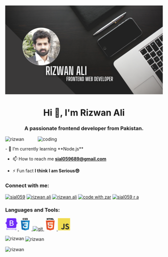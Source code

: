 ![logo](https://github.com/sial059689/Rizwan-Ali/blob/main/RA%20GH%20Banner.png)
<h1 align="center">Hi 👋, I'm Rizwan Ali</h1>
<h3 align="center">A passionate frontend developer from Pakistan.</h3>
<img src="![image](https://github.com/sial059689/Rizwan-Ali/assets/112270212/bc38d0f9-41d4-4f4c-934c-d9012fd6db49)
" align="right" width="400" alt="coding" />
<p align="left"> <img src="https://komarev.com/ghpvc/?username=rizwan&label=Profile%20views&color=0e75b6&style=flat" alt="rizwan" /> </p>
- 🌱 I’m currently learning **Node.js**

- 📫 How to reach me **sial059689@gmail.com**

- ⚡ Fun fact **I think I am Serious😎**

<h3 align="left">Connect with me:</h3>
<p align="left">
<a href="https://twitter.com/sial059" target="blank"><img align="center" src="https://raw.githubusercontent.com/rahuldkjain/github-profile-readme-generator/master/src/images/icons/Social/twitter.svg" alt="sial059" height="30" width="40" /></a>
<a href="https://linkedin.com/in/rizwan ali" target="blank"><img align="center" src="https://raw.githubusercontent.com/rahuldkjain/github-profile-readme-generator/master/src/images/icons/Social/linked-in-alt.svg" alt="rizwan ali" height="30" width="40" /></a>
<a href="https://fb.com/rizwan ali" target="blank"><img align="center" src="https://raw.githubusercontent.com/rahuldkjain/github-profile-readme-generator/master/src/images/icons/Social/facebook.svg" alt="rizwan ali" height="30" width="40" /></a>
<a href="https://www.youtube.com/c/code with zar" target="blank"><img align="center" src="https://raw.githubusercontent.com/rahuldkjain/github-profile-readme-generator/master/src/images/icons/Social/youtube.svg" alt="code with zar" height="30" width="40" /></a>
<a href="https://www.hackerrank.com/sial059 r a" target="blank"><img align="center" src="https://raw.githubusercontent.com/rahuldkjain/github-profile-readme-generator/master/src/images/icons/Social/hackerrank.svg" alt="sial059 r a" height="30" width="40" /></a>
</p>

<h3 align="left">Languages and Tools:</h3>
<p align="left"> <a href="https://getbootstrap.com" target="_blank" rel="noreferrer"> <img src="https://raw.githubusercontent.com/devicons/devicon/master/icons/bootstrap/bootstrap-plain-wordmark.svg" alt="bootstrap" width="40" height="40"/> </a> <a href="https://www.w3schools.com/css/" target="_blank" rel="noreferrer"> <img src="https://raw.githubusercontent.com/devicons/devicon/master/icons/css3/css3-original-wordmark.svg" alt="css3" width="40" height="40"/> </a> <a href="https://git-scm.com/" target="_blank" rel="noreferrer"> <img src="https://www.vectorlogo.zone/logos/git-scm/git-scm-icon.svg" alt="git" width="40" height="40"/> </a> <a href="https://www.w3.org/html/" target="_blank" rel="noreferrer"> <img src="https://raw.githubusercontent.com/devicons/devicon/master/icons/html5/html5-original-wordmark.svg" alt="html5" width="40" height="40"/> </a> <a href="https://developer.mozilla.org/en-US/docs/Web/JavaScript" target="_blank" rel="noreferrer"> <img src="https://raw.githubusercontent.com/devicons/devicon/master/icons/javascript/javascript-original.svg" alt="javascript" width="40" height="40"/> </a> </p>

<p><img align="left" src="https://github-readme-stats.vercel.app/api/top-langs?username=rizwan&show_icons=true&locale=en&layout=compact" alt="rizwan" /></p>

<p>&nbsp;<img align="center" src="https://github-readme-stats.vercel.app/api?username=rizwan&show_icons=true&locale=en" alt="rizwan" /></p>

<p><img align="center" src="https://github-readme-streak-stats.herokuapp.com/?user=rizwan&" alt="rizwan" /></p>
